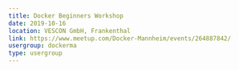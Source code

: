 ```yaml
---
title: Docker Beginners Workshop
date: 2019-10-16
location: VESCON GmbH, Frankenthal
link: https://www.meetup.com/Docker-Mannheim/events/264887842/
usergroup: dockerma
type: usergroup
---
```

